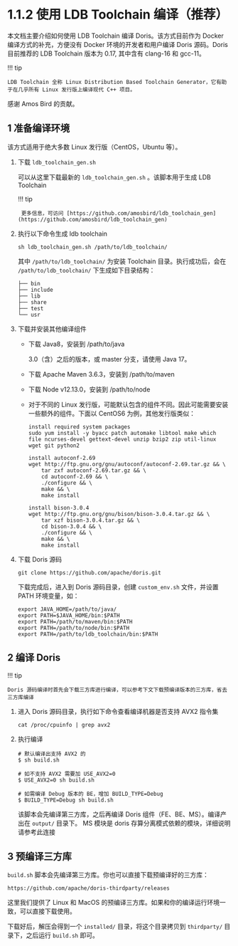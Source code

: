 # 1.1.2 使用 LDB Toolchain 编译（推荐）

本文档主要介绍如何使用 LDB Toolchain 编译 Doris。该方式目前作为 Docker 编译方式的补充，方便没有 Docker 环境的开发者和用户编译 Doris 源码。Doris 目前推荐的 LDB Toolchain 版本为 0.17, 其中含有 clang-16 和 gcc-11。

!!! tip

    LDB Toolchain 全称 Linux Distribution Based Toolchain Generator，它有助于在几乎所有 Linux 发行版上编译现代 C++ 项目。

感谢 Amos Bird 的贡献。

## 1 准备编译环境

该方式适用于绝大多数 Linux 发行版（CentOS，Ubuntu 等）。

1. 下载 `ldb_toolchain_gen.sh`

    可以从这里下载最新的 `ldb_toolchain_gen.sh` 。该脚本用于生成 LDB Toolchain

    !!! tip

        更多信息，可访问 [https://github.com/amosbird/ldb_toolchain_gen](https://github.com/amosbird/ldb_toolchain_gen)

2. 执行以下命令生成 ldb toolchain

    ```shell
    sh ldb_toolchain_gen.sh /path/to/ldb_toolchain/
    ```

    其中 `/path/to/ldb_toolchain/` 为安装 Toolchain 目录。执行成功后，会在 `/path/to/ldb_toolchain/` 下生成如下目录结构：

    ```shell
    ├── bin
    ├── include
    ├── lib
    ├── share
    ├── test
    └── usr
    ```

3. 下载并安装其他编译组件

    * 下载 Java8，安装到 /path/to/java

        3.0（含）之后的版本，或 master 分支，请使用 Java 17。

    * 下载 Apache Maven 3.6.3，安装到 /path/to/maven

    * 下载 Node v12.13.0，安装到 /path/to/node

    * 对于不同的 Linux 发行版，可能默认包含的组件不同。因此可能需要安装一些额外的组件。下面以 CentOS6 为例，其他发行版类似：

        ```shell
        install required system packages
        sudo yum install -y byacc patch automake libtool make which file ncurses-devel gettext-devel unzip bzip2 zip util-linux wget git python2

        install autoconf-2.69
        wget http://ftp.gnu.org/gnu/autoconf/autoconf-2.69.tar.gz && \
            tar zxf autoconf-2.69.tar.gz && \
            cd autoconf-2.69 && \
            ./configure && \
            make && \
            make install

        install bison-3.0.4
        wget http://ftp.gnu.org/gnu/bison/bison-3.0.4.tar.gz && \
            tar xzf bison-3.0.4.tar.gz && \
            cd bison-3.0.4 && \
            ./configure && \
            make && \
            make install
        ```

4. 下载 Doris 源码

    ```shell
    git clone https://github.com/apache/doris.git
    ```

    下载完成后，进入到 Doris 源码目录，创建 `custom_env.sh` 文件，并设置 PATH 环境变量，如：

    ```shell
    export JAVA_HOME=/path/to/java/
    export PATH=$JAVA_HOME/bin:$PATH
    export PATH=/path/to/maven/bin:$PATH
    export PATH=/path/to/node/bin:$PATH
    export PATH=/path/to/ldb_toolchain/bin:$PATH
    ```

## 2 编译 Doris

!!! tip

    Doris 源码编译时首先会下载三方库进行编译，可以参考下文下载预编译版本的三方库，省去三方库编译

1. 进入 Doris 源码目录，执行如下命令查看编译机器是否支持 AVX2 指令集

    ```shell
    cat /proc/cpuinfo | grep avx2
    ```

2. 执行编译

    ```shell
    # 默认编译出支持 AVX2 的
    $ sh build.sh

    # 如不支持 AVX2 需要加 USE_AVX2=0
    $ USE_AVX2=0 sh build.sh

    # 如需编译 Debug 版本的 BE，增加 BUILD_TYPE=Debug
    $ BUILD_TYPE=Debug sh build.sh
    ```

    该脚本会先编译第三方库，之后再编译 Doris 组件（FE、BE、MS）。编译产出在 `output/` 目录下。 MS 模块是 doris 存算分离模式依赖的模块，详细说明请参考此连接

## 3 预编译三方库

`build.sh` 脚本会先编译第三方库。你也可以直接下载预编译好的三方库：

```shell
https://github.com/apache/doris-thirdparty/releases
```

这里我们提供了 Linux 和 MacOS 的预编译三方库。如果和你的编译运行环境一致，可以直接下载使用。

下载好后，解压会得到一个 `installed/` 目录，将这个目录拷贝到 `thirdparty/` 目录下，之后运行 `build.sh` 即可。
